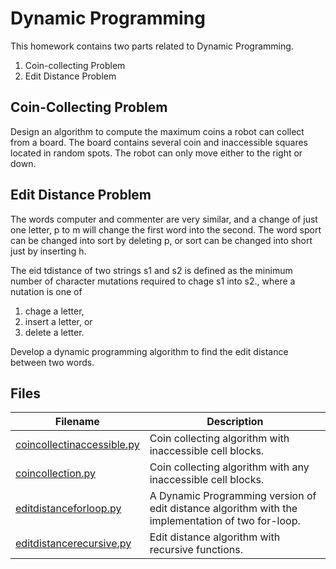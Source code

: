 # Dynamic Programming

This homework contains two parts related to Dynamic Programming.

1. Coin-collecting Problem
1. Edit Distance Problem

## Coin-Collecting Problem

Design an algorithm to compute the maximum coins a robot can collect from a board. The board contains several coin and inaccessible squares located in random spots. The robot can only move either to the right or down.

## Edit Distance Problem

The words computer and commenter are very similar, and a change of just one letter, p to m will change the first word into the second. The word sport can be changed into sort by deleting p, or sort can be changed into short just by inserting h.

The eid tdistance of two strings s1 and s2 is defined as the minimum number of character mutations required to chage s1 into s2., where a nutation is one of

1. chage a letter,
1. insert a letter, or
1. delete a letter.

Develop a dynamic programming algorithm to find the edit distance between two words.

## Files

| Filename | Description |
|--- |--- |
| [coincollectinaccessible.py](coincollectinaccessible.py) | Coin collecting algorithm with inaccessible cell blocks. |
| [coincollection.py](coincollection.py) | Coin collecting algorithm with any inaccessible cell blocks. |
| [editdistanceforloop.py](editdistanceforloop.py) | A Dynamic Programming version of edit distance algorithm with the implementation of two for-loop. |
| [editdistancerecursive.py](editdistancerecursive.py) | Edit distance algorithm with recursive functions. |
